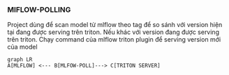 ### MlFLOW-POLLING
Project dùng để scan model từ mlflow theo tag để  so sánh với version hiện tại đang được serving trên triton. 
Nếu khác với version đang được serving trên triton. Chạy command của mlflow triton plugin để serving version mới của model

```mermaid
graph LR
A[MLFLOW] <--- B[MLFOW-POLL]---> C[TRITON SERVER]
```